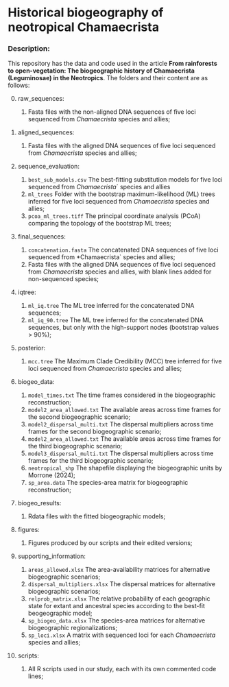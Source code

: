 # Historical biogeography of neotropical Chamaecrista

### Description:
This repository has the data and code used in the article **From rainforests to open-vegetation: The biogeographic history of Chamaecrista (Leguminosae) in the Neotropics**.
The folders and their content are as follows: 

0. raw_sequences: 
    1. Fasta files with the non-aligned DNA sequences of five loci sequenced from *Chamaecrista* species and allies;

1. aligned_sequences: 
    1. Fasta files with the aligned DNA sequences of five loci sequenced from *Chamaecrista* species and allies;
    
2. sequence_evaluation: 
    1. `best_sub_models.csv` The best-fitting substitution models for five loci sequenced from *Chamaecrista*` species and allies
    2. `ml_trees` Folder with the bootstrap maximum-likelihood (ML) trees inferred for five loci sequenced from *Chamaecrista* species and allies;
    3. `pcoa_ml_trees.tiff` The principal coordinate analysis (PCoA) comparing the topology of the bootstrap ML trees;

3. final_sequences:
    1. `concatenation.fasta` The concatenated DNA sequences of five loci sequenced from *Chamaecrista` species and allies;
    2. Fasta files with the aligned DNA sequences of five loci sequenced from *Chamaecrista* species and allies, with blank lines added for non-sequenced species;
    
4. iqtree:
    1. `ml_iq.tree` The ML tree inferred for the concatenated DNA sequences;
    2. `ml_iq_90.tree` The ML tree inferred for the concatenated DNA sequences, but only with the high-support nodes (bootstrap values > 90%);

5. posterior:
    1. `mcc.tree` The Maximum Clade Credibility (MCC) tree inferred for five loci sequenced from *Chamaecrista* species and allies;
    
6. biogeo_data:
    1. `model_times.txt` The time frames considered in the biogeographic reconstruction;
    2. `model2_area_allowed.txt` The available areas across time frames for the second biogeographic scenario;
    3. `model2_dispersal_multi.txt` The dispersal multipliers across time frames for the second biogeographic scenario;
    4. `model2_area_allowed.txt` The available areas across time frames for the third biogeographic scenario;
    5. `model3_dispersal_multi.txt` The dispersal multipliers across time frames for the third biogeographic scenario;
    6. `neotropical_shp` The shapefile displaying the biogeographic units by Morrone (2024);
    7. `sp_area.data` The species-area matrix for biogeographic reconstruction;
    
7. biogeo_results:
    1. Rdata files with the fitted biogeographic models;
    
8. figures:
    1. Figures produced by our scripts and their edited versions;

9. supporting_information:
    1. `areas_allowed.xlsx` The area-availability matrices for alternative biogeographic scenarios;
    2. `dispersal_multipliers.xlsx` The dispersal matrices for alternative biogeographic scenarios;
    3. `relprob_matrix.xlsx` The relative probability of each geographic state for extant and ancestral species according to the best-fit beogeographic model;
    4. `sp_biogeo_data.xlsx` The species-area matrices for alternative biogeographic regionalizations;
    5. `sp_loci.xlsx` A matrix with sequenced loci for each *Chamaecrista* species and allies;
    
10. scripts:
    1. All R scripts used in our study, each with its own commented code lines;
    
    